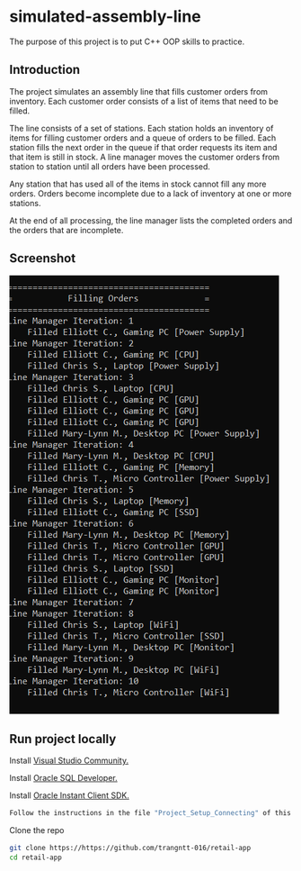 # simulated-assembly-line
The purpose of this project is to put C++ OOP skills to practice.

## Introduction
The project simulates an assembly line that fills customer orders from inventory. Each customer order consists of a list of items that need to be filled. 

The line consists of a set of stations. Each station holds an inventory of items for filling customer orders and a queue of orders to be filled. Each station fills the next order in the queue if that order requests its item and that item is still in stock. A line manager moves the customer orders from station to station until all orders have been processed. 

Any station that has used all of the items in stock cannot fill any more orders. Orders become incomplete due to a lack of inventory at one or more stations. 

At the end of all processing, the line manager lists the completed orders and the orders that are incomplete.

## Screenshot
![Example screenshot](./Untitled.png)

## Run project locally
Install [Visual Studio Community.](https://visualstudio.microsoft.com/vs/community/)

Install [Oracle SQL Developer.](https://www.oracle.com/ca-en/tools/downloads/sqldev-v192-downloads.html)

Install [Oracle Instant Client SDK.](https://www.oracle.com/ca-en/database/technologies/instant-client/downloads.html)
```sh
Follow the instructions in the file "Project_Setup_Connecting" of this repo to configure Oracle Instant Client.
```
Clone the repo
   ```sh
   git clone https://https://github.com/trangntt-016/retail-app
   cd retail-app
   ```


